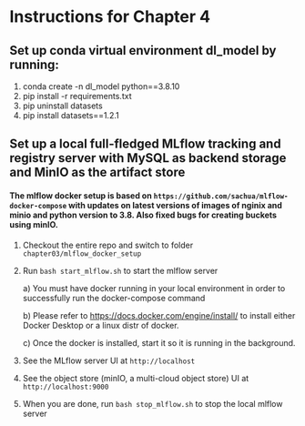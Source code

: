 # Instructions for Chapter 4

## Set up conda virtual environment dl_model by running:
   1. conda create -n dl_model python==3.8.10
   2. pip install -r requirements.txt
   3. pip uninstall datasets
   4. pip install datasets==1.2.1
## Set up a local full-fledged MLflow tracking and registry server with MySQL as backend storage and MinIO as the artifact store
#### The mlflow docker setup is based on `https://github.com/sachua/mlflow-docker-compose` with updates on latest versions of images of nginix and minio and python version to 3.8. Also fixed bugs for creating buckets using minIO.
   1. Checkout the entire repo and switch to folder `chapter03/mlflow_docker_setup`
   2. Run `bash start_mlflow.sh` to start the mlflow server
      
      a) You must have docker running in your local environment in order to successfully run the docker-compose command
      
      b) Please refer to https://docs.docker.com/engine/install/ to install either Docker Desktop or a linux distr of docker. 
      
      c) Once the docker is installed, start it so it is running in the background.
   3. See the MLflow server UI at `http://localhost`
   4. See the object store (minIO, a multi-cloud object store) UI at `http://localhost:9000`
   5. When you are done, run `bash stop_mlflow.sh` to stop the local mlflow server
